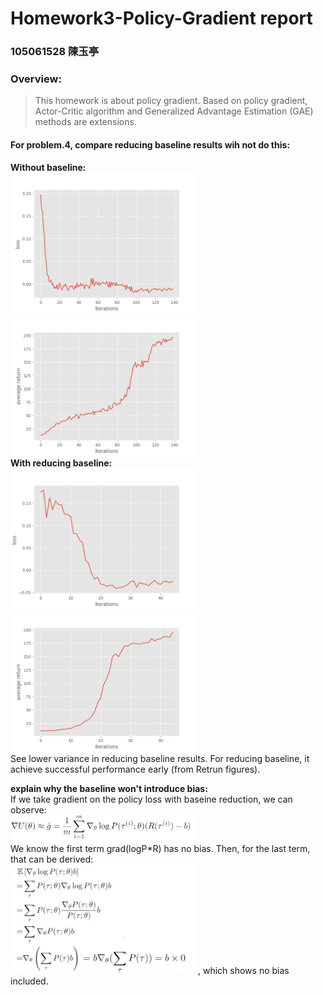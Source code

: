 # Homework3-Policy-Gradient report


### 105061528 陳玉亭


### Overview:
>This homework is about policy gradient. Based on policy gradient, Actor-Critic algorithm and Generalized Advantage Estimation (GAE) methods are  extensions.

#### For problem.4, compare reducing baseline results wih not do this:
**Without baseline: </br>**
<img src="imgs/loss_base.png"  width="300px">
<img src="imgs/return_base.png"  width="300px"> </br>
**With reducing baseline: </br>**
<img src="imgs/loss_reduce.png"  width="300px">
<img src="imgs/return_reduce.png"  width="300px"> </br>
See lower variance in reducing baseline results. For reducing baseline, it achieve successful performance early (from Retrun figures).</br>

**explain why the baseline won't introduce bias:** </br>
If we take gradient on the policy loss with baseine reduction, we can observe: </br>
<img src="imgs/add_baseline.JPG"  width="300px"> </br>
We know the first term grad(logP*R) has no bias. Then, for the last term, that can be derived: </br>
<img src="imgs/derived.JPG"  width="300px">, which shows no bias included.

 



  



 
